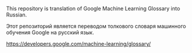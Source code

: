 This repository is translation of Google Machine Learning Glossary into Russian.

Этот репозиторий является переводом толкового словаря машинного обучения Google на русский язык.

https://developers.google.com/machine-learning/glossary/